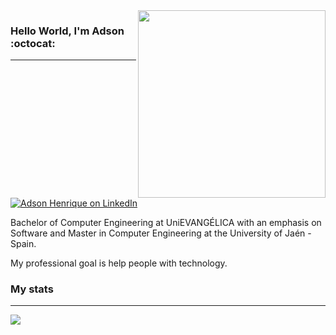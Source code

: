 <img align="right" width="300" src="https://user-images.githubusercontent.com/26275918/118713488-4753b880-b822-11eb-9cb7-e1c6dc14c796.png">

### Hello World, I'm Adson :octocat:
---
[![Adson Henrique on LinkedIn][badge-linked-in]](https://www.linkedin.com/in/adsonhenrique/)

Bachelor of Computer Engineering at UniEVANGÉLICA with an emphasis on Software and Master in Computer Engineering at the University of Jaén - Spain. 

My professional goal is help people with technology.



### My stats 
---
[badge-linked-in]: https://img.shields.io/badge/LinkedIn-adsonhenrique-blue?style=plastic&logo=Linkedin&logoColor=white

<a href="https://github.com/AdSoNaTuRaL">
  <img align="center" src="https://github-readme-stats.vercel.app/api/top-langs/?username=adsonatural&layout=compact&hide=css, html&theme=dark&langs_count=6" />
</a>

